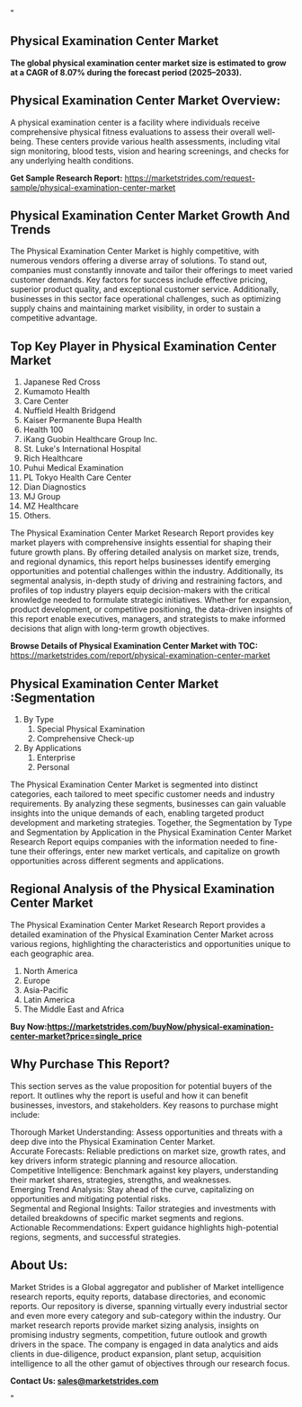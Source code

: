 "<h2>Physical Examination Center Market</h2>
<p><strong>The global physical examination center market size is estimated to grow at a CAGR of 8.07% during the forecast period (2025–2033).</strong></p>
<h2>Physical Examination Center Market Overview:</h2>
<p>A physical examination center is a facility where individuals receive comprehensive physical fitness evaluations to assess their overall well-being. These centers provide various health assessments, including vital sign monitoring, blood tests, vision and hearing screenings, and checks for any underlying health conditions.</p>
<p><strong>Get Sample Research Report:</strong> <a href=https://marketstrides.com/request-sample/physical-examination-center-market>https://marketstrides.com/request-sample/physical-examination-center-market</a></p>
<h2>Physical Examination Center Market Growth And Trends</h2>
<p>The Physical Examination Center Market is highly competitive, with numerous vendors offering a diverse array of solutions. To stand out, companies must constantly innovate and tailor their offerings to meet varied customer demands. Key factors for success include effective pricing, superior product quality, and exceptional customer service. Additionally, businesses in this sector face operational challenges, such as optimizing supply chains and maintaining market visibility, in order to sustain a competitive advantage.</p>
<h2>Top Key Player in Physical Examination Center Market</h2>
<p><ol>
<li>Japanese Red Cross</li>
<li>Kumamoto Health</li>
<li>Care Center</li>
<li>Nuffield Health Bridgend</li>
<li>Kaiser Permanente Bupa Health</li>
<li>Health 100</li>
<li>iKang Guobin Healthcare Group Inc.</li>
<li>St. Luke's International Hospital</li>
<li>Rich Healthcare</li>
<li>Puhui Medical Examination</li>
<li>PL Tokyo Health Care Center</li>
<li>Dian Diagnostics</li>
<li>MJ Group</li>
<li>MZ Healthcare</li>
<li>Others.</li>
</ol></p>
<p>The Physical Examination Center Market Research Report provides key market players with comprehensive insights essential for shaping their future growth plans. By offering detailed analysis on market size, trends, and regional dynamics, this report helps businesses identify emerging opportunities and potential challenges within the industry. Additionally, its segmental analysis, in-depth study of driving and restraining factors, and profiles of top industry players equip decision-makers with the critical knowledge needed to formulate strategic initiatives. Whether for expansion, product development, or competitive positioning, the data-driven insights of this report enable executives, managers, and strategists to make informed decisions that align with long-term growth objectives.</p>
<p><strong>Browse Details of Physical Examination Center Market with TOC:</strong> <a href=https://marketstrides.com/report/physical-examination-center-market>https://marketstrides.com/report/physical-examination-center-market</a></p>
<h2>Physical Examination Center Market :Segmentation</h2>
<p><ol>
<li>By Type
<ol>
<li>Special Physical Examination</li>
<li>Comprehensive Check-up</li>
</ol>
</li>
<li>By Applications
<ol>
<li>Enterprise</li>
<li>Personal</li>
</ol>
</li>
</ol></p>
<p>The Physical Examination Center Market is segmented into distinct categories, each tailored to meet specific customer needs and industry requirements. By analyzing these segments, businesses can gain valuable insights into the unique demands of each, enabling targeted product development and marketing strategies. Together, the Segmentation by Type and Segmentation by Application in the Physical Examination Center Market Research Report equips companies with the information needed to fine-tune their offerings, enter new market verticals, and capitalize on growth opportunities across different segments and applications.</p>
<h2>Regional Analysis of the Physical Examination Center Market</h2>
<p>The Physical Examination Center Market Research Report provides a detailed examination of the Physical Examination Center Market across various regions, highlighting the characteristics and opportunities unique to each geographic area.</p>
<p><ol>
<li>North America</li>
<li>Europe</li>
<li>Asia-Pacific</li>
<li>Latin America</li>
<li>The Middle East and Africa</li>
</ol></p>
<p><strong>Buy Now:<a href=https://marketstrides.com/buyNow/physical-examination-center-market?price=single_price>https://marketstrides.com/buyNow/physical-examination-center-market?price=single_price</a></strong></p>
<h2>Why Purchase This Report?</h2>
<p>This section serves as the value proposition for potential buyers of the report. It outlines why the report is useful and how it can benefit businesses, investors, and stakeholders. Key reasons to purchase might include:</p>
<p>Thorough Market Understanding: Assess opportunities and threats with a deep dive into the Physical Examination Center Market.<br />Accurate Forecasts: Reliable predictions on market size, growth rates, and key drivers inform strategic planning and resource allocation.<br />Competitive Intelligence: Benchmark against key players, understanding their market shares, strategies, strengths, and weaknesses.<br />Emerging Trend Analysis: Stay ahead of the curve, capitalizing on opportunities and mitigating potential risks.<br />Segmental and Regional Insights: Tailor strategies and investments with detailed breakdowns of specific market segments and regions.<br />Actionable Recommendations: Expert guidance highlights high-potential regions, segments, and successful strategies.</p>
<h2>About Us:</h2>
<p>Market Strides is a Global aggregator and publisher of Market intelligence research reports, equity reports, database directories, and economic reports. Our repository is diverse, spanning virtually every industrial sector and even more every category and sub-category within the industry. Our market research reports provide market sizing analysis, insights on promising industry segments, competition, future outlook and growth drivers in the space. The company is engaged in data analytics and aids clients in due-diligence, product expansion, plant setup, acquisition intelligence to all the other gamut of objectives through our research focus.</p>
<p><strong>Contact Us: <a href=mailto:sales@marketstrides.com>sales@marketstrides.com</a></strong></p>"
